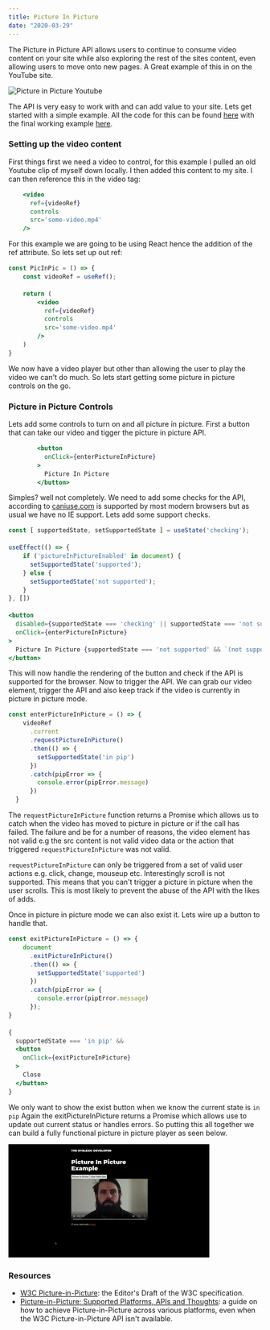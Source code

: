 ```yaml
---
title: Picture In Picture
date: "2020-03-29"
---
```


The Picture in Picture API allows users to continue to consume video content on your site while also exploring the rest
of the sites content, even allowing users to move onto new pages. A Great example of this in on the YouTube site.

![Picture in Picture Youtube](./youTube-example.gif)

The API is very easy to work with and can add value to your site. Lets get started with a simple example. All the code
for this can be found [here](https://github.com/chrislaughlin/thedyslexicdeveloper/blob/master/src/pages/pic-in-pic.js) with the final working example [here](/pic-in-pic).

### Setting up the video content

First things first we need a video to control, for this example I pulled an old Youtube clip of myself down locally. I
then added this content to my site. I can then reference this in the video tag:

```jsx
    <video
      ref={videoRef}
      controls
      src='some-video.mp4'
    />
```

For this example we are going to be using React hence the addition of the ref attribute. So lets set up out ref:

```jsx
const PicInPic = () => {
    const videoRef = useRef();

    return (
        <video
          ref={videoRef}
          controls
          src='some-video.mp4'
        />
    )
}
```

We now have a video player but other than allowing the user to play the video we can't do much. So lets start getting
some picture in picture controls on the go.

### Picture in Picture Controls

Lets add some controls to turn on and all picture in picture. First a button that can take our video and tigger the
picture in picture API.

```jsx
        <button
          onClick={enterPictureInPicture}
        >
          Picture In Picture
        </button>
```

Simples? well not completely. We need to add some checks for the API, according to [caniuse.com](https://caniuse.com/#feat=picture-in-picture)
is supported by most modern browsers but as usual we have no IE support. Lets add some support checks.

```jsx
const [ supportedState, setSupportedState ] = useState('checking');

useEffect(() => {
    if ('pictureInPictureEnabled' in document) {
      setSupportedState('supported');
    } else {
      setSupportedState('not supported');
    }
}, [])

<button
  disabled={supportedState === 'checking' || supportedState === 'not supported'}
  onClick={enterPictureInPicture}
>
  Picture In Picture {supportedState === 'not supported' && `(not supported)`}
</button>
```

This will now handle the rendering of the button and check if the API is supported for the browser. Now to trigger the
API. We can grab our video element, trigger the API and also keep track if the video is currently in picture in picture
mode.

```jsx
const enterPictureInPicture = () => {
    videoRef
      .current
      .requestPictureInPicture()
      .then(() => {
        setSupportedState('in pip')
      })
      .catch(pipError => {
        console.error(pipError.message)
      })
  }
```

The `requestPictureInPicture` function returns a Promise which allows us to catch when the video has moved to picture in
picture or if the call has failed. The failure and be for a number of reasons, the video element has not valid e.g the
src content is not valid video data or the action that triggered `requestPictureInPicture` was not valid.

`requestPictureInPicture` can only be triggered from a set of valid user actions e.g. click, change, mouseup etc.
Interestingly scroll is not supported. This means that you can't trigger a picture in picture when the user scrolls. This
is most likely to prevent the abuse of the API with the likes of adds.

Once in picture in picture mode we can also exist it. Lets wire up a button to handle that.

```jsx
const exitPictureInPicture = () => {
    document
      .exitPictureInPicture()
      .then(() => {
        setSupportedState('supported')
      })
      .catch(pipError => {
        console.error(pipError.message)
      });
}

{
  supportedState === 'in pip' &&
  <button
    onClick={exitPictureInPicture}
  >
    Close
  </button>
}
```

We only want to show the exist button when we know the current state is `in pip` Again the exitPictureInPicture returns
a Promise which allows use to update out current status or handles errors. So putting this all together we can build a
fully functional picture in picture player as seen below.


![Final Example](./final-example.gif)

### Resources
* [W3C Picture-in-Picture](https://w3c.github.io/picture-in-picture/): the Editor's Draft of the W3C specification.
* [Picture-in-Picture: Supported Platforms, APIs and Thoughts](https://ottball.com/whats-popping-picture-in-picture/): a guide on how to achieve Picture-in-Picture across various platforms, even when the W3C Picture-in-Picture API isn't available.
